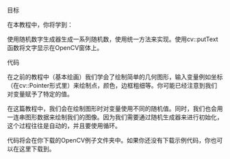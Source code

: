 目标

在本教程中，你将学到：

使用随机数字生成器生成一系列随机数，使用统一方法来实现。使用cv::putText函数将文字显示在OpenCV窗体上。

代码

在之前的教程中（基本绘画）我们学会了绘制简单的几何图形，输入变量例如坐标（在cv::Pointer形式里）来绘制点，颜色，边框粗细等。你可能已经注意到我们对变量赋予了特定的值。

在这篇教程中，我们会在绘制图形时对变量使用不同的随机值。同时，我们也会用一连串图形数据来绘制我们的图像。因为我们需要通过随机生成器来进行初始化，这个过程往往是自动的，并且要使用循环。

代码将会在你下载的OpenCV例子文件夹中。如果你还没有下载示例代码，你也可以在这里下载到。